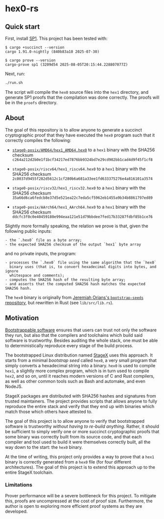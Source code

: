 # hex0-rs

## Quick start

First, install [SP1](https://docs.succinct.xyz/). This project has been tested with: 

```
$ cargo +succinct --version
cargo 1.91.0-nightly (840b83a10 2025-07-30)

$ cargo prove --version
cargo-prove sp1 (3209d54 2025-08-05T20:15:44.228807077Z)
```

Next, run:

```bash
./run.sh
```

The script will compile the `hex0` source files into the `hex1` directory, and
generate SP1 proofs that the compilation was done correctly. The proofs will be
in the `proofs` directory.

## About

The goal of this repository is to allow anyone to generate a succinct
cryptographic proof that they have executed the `hex0` program such that it
correctly compiles the following:

- [`stage0-posix/AMD64/hex1_AMD64.hex0`]() to a `hex1` binary with the SHA256 checksum
  `c264a212d2b0e1f1bcf34217ed7876bb9324bd7e29cd902bb1cad4d9f45f1cf8`

- `stage0-posix/riscv64/hex1_riscv64.hex0` to a `hex1` binary with the SHA256 checksum
  `2c0037d9455f282d5612c1cf280b6a681a33ee1fd633375276e4a816101a3574`

- `stage0-posix/riscv32/hex1_riscv32.hex0` to a `hex1` binary with the SHA256 checksum
  `35a66d6ca6fedcb8e37d5e521ea22c7eda5cf5962eb1455a9b34b8861797ed89`

- `stage0-posix/AArch64/hex1_AArch64.hex0` to a `hex1` binary with the SHA256 checksum
  `ddcfc3f0c0e40459180e994eaa121e51d79bbdee7fed17b33287fdbf85b1ce76`

Slightly more formally speaking, the relation we prove is that, given the following public inputs:

    - the `.hex0` file as a byte array;
    - the expected SHA256 checksum of the output `hex1` byte array

and no private inputs, the program:

    - processes the `.hex0` file using the same algorithm that the `hex0`
      binary uses (that is, to convert hexadecimal digits into bytes, and ignore
      whitespace and comments);
    - computes the SHA256 hash of the resulting byte array;
    - and asserts that the computed SHA256 hash matches the expected SHA256 hash.

The `hex0` binary is originally from [Jeremiah Orians's `bootstrap-seeds`
repository](https://github.com/oriansj/bootstrap-seeds/), but rewritten in
Rust (see `lib/src/lib.rs`).

## Motivation

[Bootstrappable software](https://bootstrappable.org/) ensures that users can
trust not only the software they run, but also that the compilers and
toolchains which build said software is trustworthy. Besides auditing the whole
stack, one must be able to deterministically reproduce every stage of the build
process.

The bootstrapped Linux distribution named [StageX](https://stagex.tools/) uses
this approach. It starts from a minimal *bootstrap seed* called `hex0`,
a very small program that simply converts a hexadecimal string into a binary.
`hex0` is used to compile `hex1`, a slightly more complex program, which is in
turn used to compile `hex2`, and so on, until it reaches modern versions of C
and Rust compilers, as well as other common tools such as Bash and
automake, and even NodeJS.

StageX packages are distributed with SHA256 hashes and signatures from trusted
maintainers. The project provides scripts that allows anyone to fully reproduce
the entire stack and verify that they end up with binaries which match those
which others have attested to. 

The goal of this project is to allow anyone to verify that bootstrapped
software is trustworthy *without having to re-build anything*. Rather, it
should be sufficient to simply verify one or more succinct cryptographic proofs
that some binary was correctly built from its source code, and that each
compiler and tool used to build it were themselves correctly built, all the way
down to the start: the `hex0` binary.

At the time of writing, this project only provides a way to prove that a `hex1`
binary is correctly generated from a `hex0` file (for four different
architectures). The goal of this project is to extend this approach up to the
entire StageX toolchain.

### Limitations

Prover performance will be a severe bottleneck for this project. To mitigate
this, proofs are uncompressed at the cost of proof size. Furthermore, the
author is open to exploring more efficient proof systems as they are developed.

<!--
# SP1 Project Template

This is a template for creating an end-to-end [SP1](https://github.com/succinctlabs/sp1) project
that can generate a proof of any RISC-V program.

## Requirements

- [Rust](https://rustup.rs/)
- [SP1](https://docs.succinct.xyz/docs/sp1/getting-started/install)

## Running the Project

There are 3 main ways to run this project: execute a program, generate a core proof, and
generate an EVM-compatible proof.

### Build the Program

The program is automatically built through `script/build.rs` when the script is built.

### Execute the Program

To run the program without generating a proof:

```sh
cd script
cargo run --release -- --execute
```

This will execute the program and display the output.

### Generate an SP1 Core Proof

To generate an SP1 [core proof](https://docs.succinct.xyz/docs/sp1/generating-proofs/proof-types#core-default) for your program:

```sh
cd script
cargo run --release -- --prove
```

### Generate an EVM-Compatible Proof

> [!WARNING]
> You will need at least 16GB RAM to generate a Groth16 or PLONK proof. View the [SP1 docs](https://docs.succinct.xyz/docs/sp1/getting-started/hardware-requirements#local-proving) for more information.

Generating a proof that is cheap to verify on the EVM (e.g. Groth16 or PLONK) is more intensive than generating a core proof.

To generate a Groth16 proof:

```sh
cd script
cargo run --release --bin evm -- --system groth16
```

To generate a PLONK proof:

```sh
cargo run --release --bin evm -- --system plonk
```

These commands will also generate fixtures that can be used to test the verification of SP1 proofs
inside Solidity.

### Retrieve the Verification Key

To retrieve your `programVKey` for your on-chain contract, run the following command in `script`:

```sh
cargo run --release --bin vkey
```

## Using the Prover Network

We highly recommend using the [Succinct Prover Network](https://docs.succinct.xyz/docs/network/introduction) for any non-trivial programs or benchmarking purposes. For more information, see the [key setup guide](https://docs.succinct.xyz/docs/network/developers/key-setup) to get started.

To get started, copy the example environment file:

```sh
cp .env.example .env
```

Then, set the `SP1_PROVER` environment variable to `network` and set the `NETWORK_PRIVATE_KEY`
environment variable to your whitelisted private key.

For example, to generate an EVM-compatible proof using the prover network, run the following
command:

```sh
SP1_PROVER=network NETWORK_PRIVATE_KEY=... cargo run --release --bin evm
```
-->
